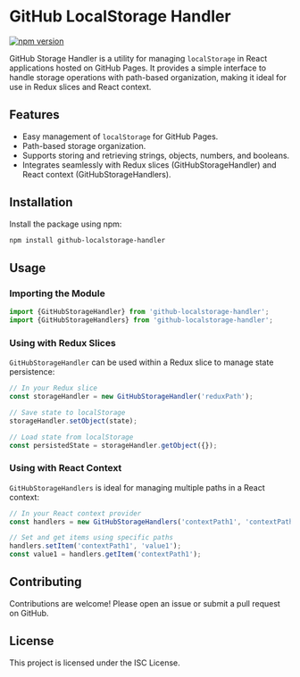 # GitHub LocalStorage Handler

[![npm version](https://badge.fury.io/js/github-localstorage-handler.svg)](https://badge.fury.io/js/github-localstorage-handler)

GitHub Storage Handler is a utility for managing `localStorage` in React applications hosted on GitHub Pages. It provides a simple interface to handle storage operations with path-based organization, making it ideal for use in Redux slices and React context.

## Features

- Easy management of `localStorage` for GitHub Pages.
- Path-based storage organization.
- Supports storing and retrieving strings, objects, numbers, and booleans.
- Integrates seamlessly with Redux slices (GitHubStorageHandler) and React context (GitHubStorageHandlers).

## Installation

Install the package using npm:

```bash
npm install github-localstorage-handler
```

## Usage
### Importing the Module
```javascript 
import {GitHubStorageHandler} from 'github-localstorage-handler';
import {GitHubStorageHandlers} from 'github-localstorage-handler';
```

### Using with Redux Slices
```GitHubStorageHandler``` can be used within a Redux slice to manage state persistence:

```javascript 
// In your Redux slice
const storageHandler = new GitHubStorageHandler('reduxPath');

// Save state to localStorage
storageHandler.setObject(state);

// Load state from localStorage
const persistedState = storageHandler.getObject({});
```

### Using with React Context
```GitHubStorageHandlers``` is ideal for managing multiple paths in a React context:

```javascript 
// In your React context provider
const handlers = new GitHubStorageHandlers('contextPath1', 'contextPath2');

// Set and get items using specific paths
handlers.setItem('contextPath1', 'value1');
const value1 = handlers.getItem('contextPath1');
```

## Contributing
Contributions are welcome! Please open an issue or submit a pull request on GitHub.

## License
This project is licensed under the ISC License.